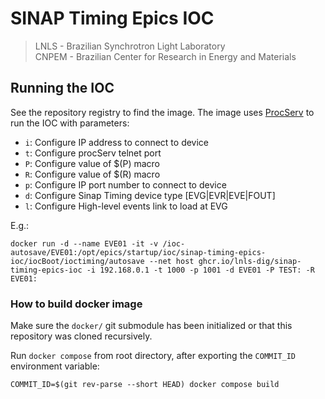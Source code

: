 # SINAP Timing Epics IOC

> LNLS - Brazilian Synchrotron Light Laboratory  
> CNPEM - Brazilian Center for Research in Energy and Materials  

## Running the IOC

See the repository registry to find the image. The image uses [ProcServ](https://linux.die.net/man/1/procserv) to run the IOC with parameters:

- `i`: Configure IP address to connect to device
- `t`: Configure procServ telnet port
- `P`: Configure value of \$(P) macro
- `R`: Configure value of \$(R) macro
- `p`: Configure IP port number to connect to device
- `d`: Configure Sinap Timing device type [EVG<number>|EVR<number>|EVE<number>|FOUT<number>]
- `l`: Configure High-level events link to load at EVG

E.g.: 

`docker run -d --name EVE01 -it -v /ioc-autosave/EVE01:/opt/epics/startup/ioc/sinap-timing-epics-ioc/iocBoot/ioctiming/autosave --net host ghcr.io/lnls-dig/sinap-timing-epics-ioc -i 192.168.0.1 -t 1000 -p 1001 -d EVE01 -P TEST: -R EVE01:`

### How to build docker image

Make sure the `docker/` git submodule has been initialized or that this repository was cloned recursively.

Run `docker compose` from root directory, after exporting the `COMMIT_ID` environment variable:

`COMMIT_ID=$(git rev-parse --short HEAD) docker compose build`
